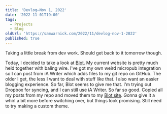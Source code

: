 ```yaml
---
title: 'Devlog—Nov 1, 2022'
date: '2022-11-01T19:00'
tags:
  - Projects
  - Blog
oldUrl: 'https://samwarnick.com/2022/11/devlog-nov-1-2022'
published: true
---
```


Taking a little break from dev work. Should get back to it tomorrow though.

Today, I decided to take a look at [Blot](https://blot.im). My current website is pretty much held together with baling wire. I've got my own weird micropub integration so I can post from iA Writer which adds files to my git repo on GitHub. The older I get, the less I want to deal with stuff like that. I also want an easier blogging experience. So far, Blot seems to give me that. I'm trying out Dropbox for syncing, and I can still use iA Writer. So far so good. Copied all my posts from my repo and moved them to my [Blot site](https://samwarnick.blot.im). Gonna give it a whirl a bit more before switching over, but things look promising. Still need to try making a custom theme.
